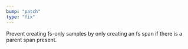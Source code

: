 ```yaml
---
bump: "patch"
type: "fix"
---
```


Prevent creating fs-only samples by only creating an fs span if there is a parent span present.
